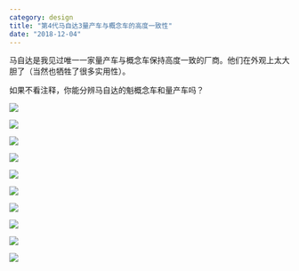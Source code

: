 ```yaml
---
category: design
title: "第4代马自达3量产车与概念车的高度一致性"
date: "2018-12-04"
---
```


马自达是我见过唯一一家量产车与概念车保持高度一致的厂商。他们在外观上太大胆了（当然也牺牲了很多实用性）。

如果不看注释，你能分辨马自达的魁概念车和量产车吗？

![](https://goooooouwa.oss-cn-beijing.aliyuncs.com/img/CzGrgcD.jpg)

![](https://goooooouwa.oss-cn-beijing.aliyuncs.com/img/9ervc8r.jpg)

![](https://goooooouwa.oss-cn-beijing.aliyuncs.com/img/YQGE06p.jpg)

![](https://goooooouwa.oss-cn-beijing.aliyuncs.com/img/CPJT1lX.jpg)

![](https://goooooouwa.oss-cn-beijing.aliyuncs.com/img/UxO96nv.jpg)

![](https://goooooouwa.oss-cn-beijing.aliyuncs.com/img/0JQ8d4s.jpg)

![](https://goooooouwa.oss-cn-beijing.aliyuncs.com/img/CYFjnL2.jpg)

![](https://goooooouwa.oss-cn-beijing.aliyuncs.com/img/lff1hKR.jpg)

![](https://goooooouwa.oss-cn-beijing.aliyuncs.com/img/RFj8X9O.jpg)

![](https://goooooouwa.oss-cn-beijing.aliyuncs.com/img/p9V5flC.jpg)
